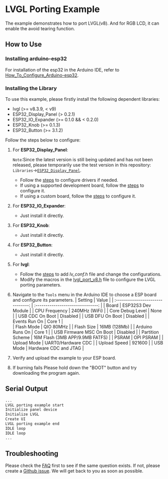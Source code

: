 # LVGL Porting Example

The example demonstrates how to port LVGL(v8). And for RGB LCD, it can enable the avoid tearing function.

## How to Use
### Installing arduino-esp32
For installation of the esp32 in the Arduino IDE, refer to [How_To_Configure_Arduino-esp32](https://github.com/VIEWESMART/VIEWE-FAQ/blob/main/Arduino-FAQ/English/How_To_Configure_Arduino-esp32.md#install-esp32).

### Installing the Library
To use this example, please firstly install the following dependent libraries:

- lvgl (>= v8.3.9, < v9)
- ESP32_Display_Panel (> 0.2.1)
- ESP32_IO_Expander (>= 0.1.0 && < 0.2.0)
- ESP32_Knob (>= 0.1.3)
- ESP32_Button (>= 3.1.2)

Follow the steps below to configure:

1. For **ESP32_Display_Panel**:

    `Note`:Since the latest version is still being updated and has not been released, please temporarily use the test version in this repository: `Libraries`->[`ESP32_Display_Panel`](https://github.com/VIEWESMART/UEDX46460015-MD50ESP32-1.5inch-Touch-Knob-Display/tree/main/Libraries/ESP32_Display_Panel-bugfix-missing_lcd_load_vendor_config).

     - Follow the [steps](https://github.com/VIEWESMART/VIEWE-FAQ/tree/main/Arduino-FAQ/English/How_To_Use.md#configuring-drivers) to configure drivers if needed.
    - If using a supported development board, follow the [steps](https://github.com/VIEWESMART/VIEWE-FAQ/tree/main/Arduino-FAQ/English/How_To_Use.md#using-supported-development-boards) to configure it.
    - If using a custom board, follow the [steps](https://github.com/VIEWESMART/VIEWE-FAQ/tree/main/Arduino-FAQ/English/How_To_Use.md#using-custom-development-boards) to configure it.
  
2. For **ESP32_IO_Expander**:
   - Just install it directly.

3. For **ESP32_Knob**:
   - Just install it directly.
     
4. For **ESP32_Button**:
   - Just install it directly.

5. For **lvgl**:

    - Follow the [steps](https://github.com/VIEWESMART/VIEWE-FAQ/blob/main/Arduino-FAQ/English/FAQ.md#how-to-add-an-lvgl-library-and-how-to-configure) to add *lv_conf.h* file and change the configurations.
    - Modify the macros in the [lvgl_port_v8.h](./lvgl_port_v8.h) file to configure the LVGL porting parameters.

6. Navigate to the `Tools` menu in the Arduino IDE to choose a ESP board and configure its parameters.
    | Setting                               | Value                                 |
    | :-------------------------------: | :-------------------------------: |
    | Board                                 | ESP32S3 Dev Module           |
    | CPU Frequency                   | 240MHz (WiFi)                    |
    | Core Debug Level                | None                                 |
    | USB CDC On Boot                | Disabled                              |
    | USB DFU On Boot                | Disabled                             |
    | Events Run On                     | Core 1                               |  
    | Flash Mode                         | QIO 80MHz                         |
    | Flash Size                           | 16MB (128Mb)                    |
    | Arduino Runs On                  | Core 1                               |
    | USB Firmware MSC On Boot | Disabled                             |
    | Partition Scheme                | 16M Flash (3MB APP/9.9MB FATFS) |
    | PSRAM                                | OPI PSRAM                         |
    | Upload Mode                     |     UART0/Hardware CDC            |
    | Upload Speed                     | 921600                               |
    | USB Mode                           | Hardware CDC and JTAG     |
7. Verify and upload the example to your ESP board.
8. If burning fails Please hold down the "BOOT" button and try downloading the program again.

## Serial Output

```bash
...
LVGL porting example start
Initialize panel device
Initialize LVGL
Create UI
LVGL porting example end
IDLE loop
IDLE loop
...
```

## Troubleshooting

Please check the [FAQ](https://github.com/VIEWESMART/VIEWE-FAQ/tree/main/Arduino-FAQ/English/FAQ.md) first to see if the same question exists. If not, please create a [Github issue](https://github.com/VIEWESMART/VIEWE-FAQ/issues). We will get back to you as soon as possible.
